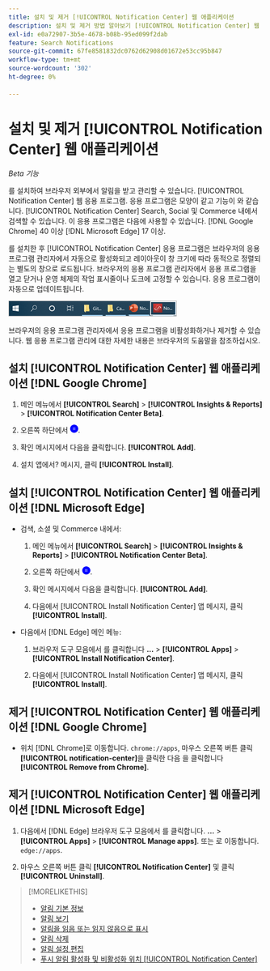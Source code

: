 ```yaml
---
title: 설치 및 제거 [!UICONTROL Notification Center] 웹 애플리케이션
description: 설치 및 제거 방법 알아보기 [!UICONTROL Notification Center] 웹 응용 프로그램.
exl-id: e0a72907-3b5e-4678-b08b-95ed099f2dab
feature: Search Notifications
source-git-commit: 67fe8581832dc0762d62908d01672e53cc95b847
workflow-type: tm+mt
source-wordcount: '302'
ht-degree: 0%

---
```


# 설치 및 제거 [!UICONTROL Notification Center] 웹 애플리케이션

*Beta 기능*

를 설치하여 브라우저 외부에서 알림을 받고 관리할 수 있습니다. [!UICONTROL Notification Center] 웹 응용 프로그램. 응용 프로그램은 모양이 같고 기능이 와 같습니다. [!UICONTROL Notification Center] Search, Social 및 Commerce 내에서 검색할 수 있습니다. 이 응용 프로그램은 다음에 사용할 수 있습니다. [!DNL Google Chrome] 40 이상 [!DNL Microsoft Edge] 17 이상.

를 설치한 후 [!UICONTROL Notification Center] 응용 프로그램은 브라우저의 응용 프로그램 관리자에서 자동으로 활성화되고 레이아웃이 창 크기에 따라 동적으로 정렬되는 별도의 창으로 로드됩니다. 브라우저의 응용 프로그램 관리자에서 응용 프로그램을 열고 닫거나 운영 체제의 작업 표시줄이나 도크에 고정할 수 있습니다. 응용 프로그램이 자동으로 업데이트됩니다.

![Microsoft Windows 작업 표시줄의 알림 센터 아이콘](/help/search-social-commerce/assets/windows-taskbar.png "Microsoft Windows 작업 표시줄의 알림 센터 아이콘")

브라우저의 응용 프로그램 관리자에서 응용 프로그램을 비활성화하거나 제거할 수 있습니다. 웹 응용 프로그램 관리에 대한 자세한 내용은 브라우저의 도움말을 참조하십시오.

## 설치 [!UICONTROL Notification Center] 웹 애플리케이션 [!DNL Google Chrome]

1. 메인 메뉴에서 **[!UICONTROL Search]** > **[!UICONTROL Insights & Reports]** > **[!UICONTROL Notification Center Beta]**.

1. 오른쪽 하단에서 ![알림 센터 웹 앱 설치](/help/search-social-commerce/assets/notifications-install-app.png "알림 센터 웹 앱 설치").

1. 확인 메시지에서 다음을 클릭합니다. **[!UICONTROL Add]**.

1. 설치 앱에서? 메시지, 클릭 **[!UICONTROL Install]**.

## 설치 [!UICONTROL Notification Center] 웹 애플리케이션 [!DNL Microsoft Edge]

* 검색, 소셜 및 Commerce 내에서:

   1. 메인 메뉴에서 **[!UICONTROL Search]** > **[!UICONTROL Insights & Reports]** > **[!UICONTROL Notification Center Beta]**.

   1. 오른쪽 하단에서 ![알림 센터 웹 앱 설치](/help/search-social-commerce/assets/notifications-install-app.png "알림 센터 웹 앱 설치").

   1. 확인 메시지에서 다음을 클릭합니다. **[!UICONTROL Add]**.

   1. 다음에서 [!UICONTROL Install Notification Center] 앱 메시지, 클릭 **[!UICONTROL Install]**.

* 다음에서 [!DNL Edge] 메인 메뉴:

   1. 브라우저 도구 모음에서 를 클릭합니다 **...** > **[!UICONTROL Apps]** > **[!UICONTROL Install Notification Center]**.

   1. 다음에서 [!UICONTROL Install Notification Center] 앱 메시지, 클릭 **[!UICONTROL Install]**.

## 제거 [!UICONTROL Notification Center] 웹 애플리케이션 [!DNL Google Chrome]

* 위치 [!DNL Chrome]로 이동합니다. `chrome://apps`, 마우스 오른쪽 버튼 클릭 **[!UICONTROL notification-center]**&#x200B;을 클릭한 다음 을 클릭합니다 **[!UICONTROL Remove from Chrome]**.

## 제거 [!UICONTROL Notification Center] 웹 애플리케이션 [!DNL Microsoft Edge]

1. 다음에서 [!DNL Edge] 브라우저 도구 모음에서 를 클릭합니다. **...** > **[!UICONTROL Apps]** > **[!UICONTROL Manage apps]**. 또는 로 이동합니다. `edge://apps`.

1. 마우스 오른쪽 버튼 클릭 **[!UICONTROL Notification Center]** 및 클릭 **[!UICONTROL Uninstall]**.

>[!MORELIKETHIS]
>
>* [알림 기본 정보](/help/search-social-commerce/notifications/notification-about.md)
>* [알림 보기](notification-view.md)
>* [알림을 읽음 또는 읽지 않음으로 표시](notification-mark-read-unread.md)
>* [알림 삭제](notification-delete.md)
>* [알림 설정 편집](notification-edit.md)
>* [푸시 알림 활성화 및 비활성화 위치 [!UICONTROL Notification Center]](notifications-push-enable-disable.md)
